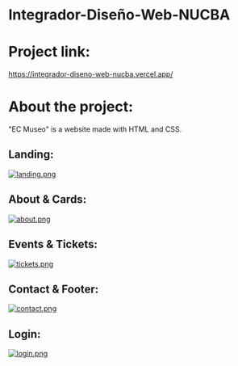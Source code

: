 # Integrador-Diseño-Web-NUCBA

# Project link: 
https://integrador-diseno-web-nucba.vercel.app/
# About the project: 
"EC Museo" is a website made with HTML and CSS.

## Landing:

[![landing.png](https://i.postimg.cc/76Xx0Cz2/landing.png)](https://postimg.cc/CBBTVxmh) 

## About & Cards:

 [![about.png](https://i.postimg.cc/KjHxpdJc/about.png)](https://postimg.cc/MfVCv3Cg) 

## Events & Tickets:

[![tickets.png](https://i.postimg.cc/0ymPZXmx/tickets.png)](https://postimg.cc/w16CjV0b) 

## Contact & Footer:

[![contact.png](https://i.postimg.cc/BbXGFmsr/contact.png)](https://postimg.cc/dZPXPmh6) 

## Login: 

[![login.png](https://i.postimg.cc/VvS3v5W1/login.png)](https://postimg.cc/tnjrmqcm)

